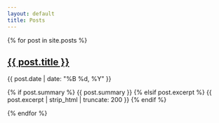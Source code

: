 ```yaml
---
layout: default
title: Posts
---
```


<div class="posts-wrap">
{% for post in site.posts %}
  <article class="post-item">
    <h2 class="post-item-title">
      <a href="{{ post.url | relative_url }}">{{ post.title }}</a>
    </h2>
    <div class="post-item-meta">
      {{ post.date | date: "%B %d, %Y" }}
    </div>
    <p class="post-item-excerpt">
      {% if post.summary %}
        {{ post.summary }}
      {% elsif post.excerpt %}
        {{ post.excerpt | strip_html | truncate: 200 }}
      {% endif %}
    </p>
  </article>
{% endfor %}
</div>
